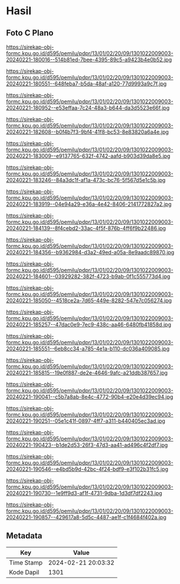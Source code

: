 # Hasil

## Foto C Plano

https://sirekap-obj-formc.kpu.go.id/d595/pemilu/pdpr/13/01/02/20/09/1301022009003-20240221-180016--514b81ed-7bee-4395-89c5-a9423b4e0b52.jpg

https://sirekap-obj-formc.kpu.go.id/d595/pemilu/pdpr/13/01/02/20/09/1301022009003-20240221-180551--648feba7-b5da-48af-a120-77d9993a9c7f.jpg

https://sirekap-obj-formc.kpu.go.id/d595/pemilu/pdpr/13/01/02/20/09/1301022009003-20240221-180952--e53effaa-7c24-48a3-b644-da3d5523e66f.jpg

https://sirekap-obj-formc.kpu.go.id/d595/pemilu/pdpr/13/01/02/20/09/1301022009003-20240221-182608--b0f4b7f3-9bf4-41f8-bc53-8e83820a6a4e.jpg

https://sirekap-obj-formc.kpu.go.id/d595/pemilu/pdpr/13/01/02/20/09/1301022009003-20240221-183009--e9137765-632f-4742-aafd-b903d39da8e5.jpg

https://sirekap-obj-formc.kpu.go.id/d595/pemilu/pdpr/13/01/02/20/09/1301022009003-20240221-183246--84a3dc1f-af1a-473c-bc76-5f567d5e1c5b.jpg

https://sirekap-obj-formc.kpu.go.id/d595/pemilu/pdpr/13/01/02/20/09/1301022009003-20240221-183919--04e94a29-e36a-4e42-8406-2141772827a2.jpg

https://sirekap-obj-formc.kpu.go.id/d595/pemilu/pdpr/13/01/02/20/09/1301022009003-20240221-184139--8f4cebd2-33ac-4f5f-876b-4ff6f9b22486.jpg

https://sirekap-obj-formc.kpu.go.id/d595/pemilu/pdpr/13/01/02/20/09/1301022009003-20240221-184356--b9362984-d3a2-49ed-a05a-8e9aadc89870.jpg

https://sirekap-obj-formc.kpu.go.id/d595/pemilu/pdpr/13/01/02/20/09/1301022009003-20240221-184601--03929282-382f-4723-b9ab-0f1c555773d4.jpg

https://sirekap-obj-formc.kpu.go.id/d595/pemilu/pdpr/13/01/02/20/09/1301022009003-20240221-185050--4518ce2a-7d65-449e-8282-547e7c056274.jpg

https://sirekap-obj-formc.kpu.go.id/d595/pemilu/pdpr/13/01/02/20/09/1301022009003-20240221-185257--47dac0e9-7ec9-438c-aa46-6480fb41858d.jpg

https://sirekap-obj-formc.kpu.go.id/d595/pemilu/pdpr/13/01/02/20/09/1301022009003-20240221-185551--6eb8cc34-a785-4e1a-b110-dc036a409085.jpg

https://sirekap-obj-formc.kpu.go.id/d595/pemilu/pdpr/13/01/02/20/09/1301022009003-20240221-185815--19e0f887-de2e-4646-9afc-a21ddb387657.jpg

https://sirekap-obj-formc.kpu.go.id/d595/pemilu/pdpr/13/01/02/20/09/1301022009003-20240221-190041--c5b7a8ab-8e4c-4772-90b4-e20e4d39ec94.jpg

https://sirekap-obj-formc.kpu.go.id/d595/pemilu/pdpr/13/01/02/20/09/1301022009003-20240221-190251--05e1c41f-0897-4ff7-a311-b440405ec3ad.jpg

https://sirekap-obj-formc.kpu.go.id/d595/pemilu/pdpr/13/01/02/20/09/1301022009003-20240221-190423--b1de2d53-26f3-47d3-aa41-ad496c4f2df7.jpg

https://sirekap-obj-formc.kpu.go.id/d595/pemilu/pdpr/13/01/02/20/09/1301022009003-20240221-190546--e4bd5b9d-42bc-4f24-bdf9-e3f102b31fc5.jpg

https://sirekap-obj-formc.kpu.go.id/d595/pemilu/pdpr/13/01/02/20/09/1301022009003-20240221-190730--1e9ff9d3-af1f-4731-9dba-1d3df7df2243.jpg

https://sirekap-obj-formc.kpu.go.id/d595/pemilu/pdpr/13/01/02/20/09/1301022009003-20240221-190857--429617a8-5d5c-4487-ae1f-c1f4684f402a.jpg


## Metadata

| Key        | Value               |
| ---------- | ------------------- |
| Time Stamp | 2024-02-21 20:03:32 |
| Kode Dapil | 1301                |



